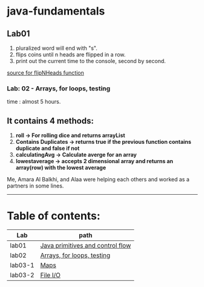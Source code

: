 # java-fundamentals

## Lab01
1.  pluralized word will end with "s".
2. flips coins until n heads are flipped in a row.
3. print out the current time to the console, second by second.

[source for flipNHeads function](w3school)


### Lab: 02 -  Arrays, for loops, testing
time : almost 5 hours.
  
## It contains 4 methods:
1. **roll -> For rolling dice and returns arrayList**
2. **Contains Duplicates -> returns true if the previous function contains duplicate and false if not**
3. **calculatingAvg -> Calculate averge for an array**
4. **lowestaverage -> accepts 2 dimensional array and returns an array(row) with the lowest average**
  
Me, Amara Al Balkhi, and Alaa were helping each others and worked as a partners in some lines.

---
# Table of contents: 


| Lab |             path                             |
|-----|----------------------------------------------|
|lab01|[Java primitives and control flow](basics/Main.java)|
|lab02|[Arrays, for loops, testing](basiclibrary/src/main/java/Library.java)|
|lab03-1|[Maps](basiclibrary/src/main/java/Library.java)|     |
|lab03-2|[File I/O](linter/src/main/java/App.java)|     |

